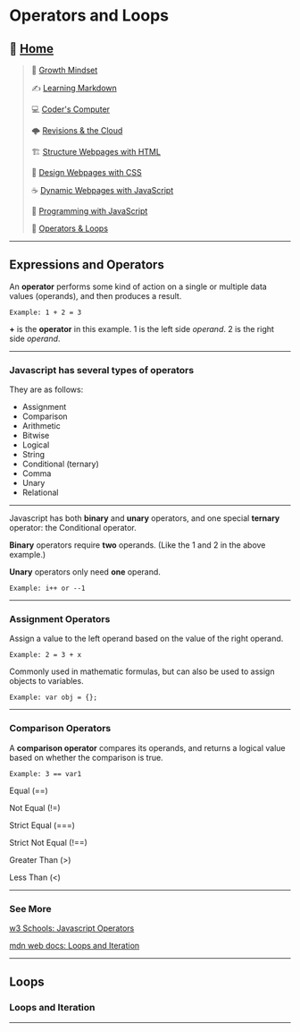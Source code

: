 # Operators and Loops

## 🏡 [**Home**](https://mistidinzy.github.io/ReadingNotes/)

> 💭 [Growth Mindset](01-GrowthMindset.md)
>
> ✍️ [Learning Markdown](02-LearningMarkdown.md)
>
> 💻 [Coder's Computer](03-CodersComputer.md)
>
> 🌩️ [Revisions & the Cloud](04-RevisionsCloud.md)
>
> 🏗️ [Structure Webpages with HTML](05-Structure.md)
>
> 🎨 [Design Webpages with CSS](06-DesignCSS.md)
>
> ☕ [Dynamic Webpages with JavaScript](07-DynamicJavascript.md)
>
> 🌵 [Programming with JavaScript](08-ProgramJS.md)
>
> 🤖 [Operators & Loops](09-OperatorsLoops.md)
<!-- >
> 🧮 [Computer Architecture & Logic](10-CompArchLogic.md) -->

---

## Expressions and Operators

An **operator** performs some kind of action on a single or multiple data values (operands), and then produces a result.

    Example: 1 + 2 = 3

**+** is the **operator** in this example. 1 is the left side *operand*. 2 is the right side *operand*.

---

### Javascript has several types of **operators**

They are as follows:

- Assignment
- Comparison
- Arithmetic
- Bitwise
- Logical
- String
- Conditional (ternary)
- Comma
- Unary
- Relational

---

Javascript has both **binary** and **unary** operators, and one special **ternary** operator: the Conditional operator.

**Binary** operators require **two** operands. (Like the 1 and 2 in the above example.)

**Unary** operators only need **one** operand.

    Example: i++ or --1

---

### Assignment Operators

Assign a value to the left operand based on the value of the right operand.

    Example: 2 = 3 + x

Commonly used in mathematic formulas, but can also be used to assign objects to variables.

    Example: var obj = {};

---

### Comparison Operators

A **comparison operator** compares its operands, and returns a logical value based on whether the comparison is true.

    Example: 3 == var1

Equal (==)

Not Equal (!=)

Strict Equal (===)

Strict Not Equal (!==)

Greater Than (>)

Less Than (<)

---

### See More

[w3 Schools: Javascript Operators](https://www.w3schools.com/js/js_operators.asp)

[mdn web docs: Loops and Iteration](https://developer.mozilla.org/en-US/docs/Web/JavaScript/Guide/Loops_and_iteration)

---

## Loops

### Loops and Iteration

---

